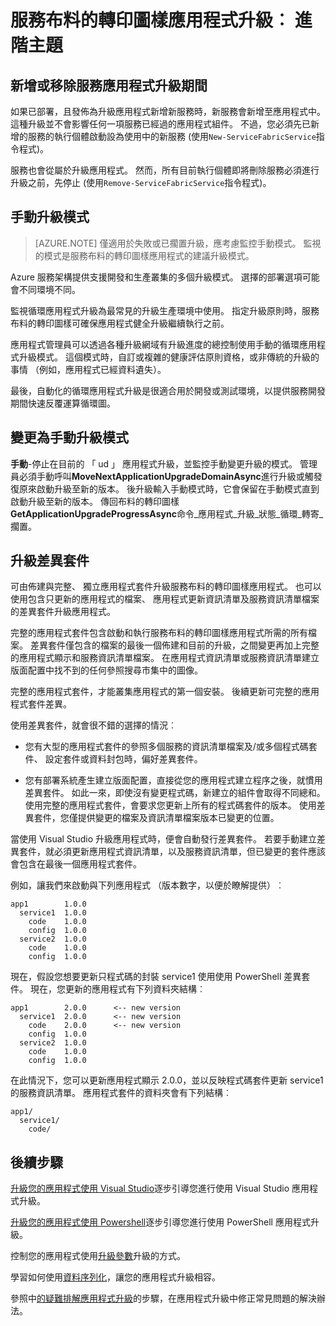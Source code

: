 <properties
   pageTitle="應用程式升級︰ 進階主題 |Microsoft Azure"
   description="本文說明一些有關升級的服務布料的轉印圖樣應用程式的進階的主題。"
   services="service-fabric"
   documentationCenter=".net"
   authors="mani-ramaswamy"
   manager="timlt"
   editor=""/>

<tags
   ms.service="service-fabric"
   ms.devlang="dotnet"
   ms.topic="article"
   ms.tgt_pltfrm="NA"
   ms.workload="NA"
   ms.date="09/14/2016"
   ms.author="subramar"/>

# <a name="service-fabric-application-upgrade-advanced-topics"></a>服務布料的轉印圖樣應用程式升級︰ 進階主題

## <a name="adding-or-removing-services-during-an-application-upgrade"></a>新增或移除服務應用程式升級期間

如果已部署，且發佈為升級應用程式新增新服務時，新服務會新增至應用程式中。  這種升級並不會影響任何一項服務已經過的應用程式組件。 不過，您必須先已新增的服務的執行個體啟動設為使用中的新服務 (使用`New-ServiceFabricService`指令程式)。

服務也會從屬於升級應用程式。 然而，所有目前執行個體即將刪除服務必須進行升級之前，先停止 (使用`Remove-ServiceFabricService`指令程式)。 

## <a name="manual-upgrade-mode"></a>手動升級模式

> [AZURE.NOTE]  僅適用於失敗或已擱置升級，應考慮監控手動模式。 監視的模式是服務布料的轉印圖樣應用程式的建議升級模式。

Azure 服務架構提供支援開發和生產叢集的多個升級模式。 選擇的部署選項可能會不同環境不同。

監視循環應用程式升級為最常見的升級生產環境中使用。 指定升級原則時，服務布料的轉印圖樣可確保應用程式健全升級繼續執行之前。

 應用程式管理員可以透過各種升級網域有升級進度的總控制使用手動的循環應用程式升級模式。 這個模式時，自訂或複雜的健康評估原則資格，或非傳統的升級的事情 （例如，應用程式已經資料遺失）。

最後，自動化的循環應用程式升級是很適合用於開發或測試環境，以提供服務開發期間快速反覆運算循環圖。

## <a name="change-to-manual-upgrade-mode"></a>變更為手動升級模式
**手動**-停止在目前的 「 ud 」 應用程式升級，並監控手動變更升級的模式。 管理員必須手動呼叫**MoveNextApplicationUpgradeDomainAsync**進行升級或觸發復原來啟動升級至新的版本。 後升級輸入手動模式時，它會保留在手動模式直到啟動升級至新的版本。 傳回布料的轉印圖樣**GetApplicationUpgradeProgressAsync**命令\_應用程式\_升級\_狀態\_循環\_轉寄\_擱置。

## <a name="upgrade-with-a-diff-package"></a>升級差異套件

可由佈建與完整、 獨立應用程式套件升級服務布料的轉印圖樣應用程式。 也可以使用包含只更新的應用程式的檔案、 應用程式更新資訊清單及服務資訊清單檔案的差異套件升級應用程式。

完整的應用程式套件包含啟動和執行服務布料的轉印圖樣應用程式所需的所有檔案。 差異套件僅包含的檔案的最後一個佈建和目前的升級，之間變更再加上完整的應用程式顯示和服務資訊清單檔案。 在應用程式資訊清單或服務資訊清單建立版面配置中找不到的任何參照搜尋市集中的圖像。

完整的應用程式套件，才能叢集應用程式的第一個安裝。 後續更新可完整的應用程式套件差異。

使用差異套件，就會很不錯的選擇的情況︰

* 您有大型的應用程式套件的參照多個服務的資訊清單檔案及/或多個程式碼套件、 設定套件或資料封包時，偏好差異套件。

* 您有部署系統產生建立版面配置，直接從您的應用程式建立程序之後，就慣用差異套件。 如此一來，即使沒有變更程式碼，新建立的組件會取得不同總和。 使用完整的應用程式套件，會要求您更新上所有的程式碼套件的版本。 使用差異套件，您僅提供變更的檔案及資訊清單檔案版本已變更的位置。

當使用 Visual Studio 升級應用程式時，便會自動發行差異套件。 若要手動建立差異套件，就必須更新應用程式資訊清單，以及服務資訊清單，但已變更的套件應該會包含在最後一個應用程式套件。 

例如，讓我們來啟動與下列應用程式 （版本數字，以便於瞭解提供）︰

```text
app1        1.0.0
  service1  1.0.0
    code    1.0.0
    config  1.0.0
  service2  1.0.0
    code    1.0.0
    config  1.0.0
```

現在，假設您想要更新只程式碼的封裝 service1 使用使用 PowerShell 差異套件。 現在，您更新的應用程式有下列資料夾結構︰

```text
app1        2.0.0      <-- new version
  service1  2.0.0      <-- new version
    code    2.0.0      <-- new version
    config  1.0.0
  service2  1.0.0
    code    1.0.0
    config  1.0.0
```

在此情況下，您可以更新應用程式顯示 2.0.0，並以反映程式碼套件更新 service1 的服務資訊清單。 應用程式套件的資料夾會有下列結構︰

```text
app1/
  service1/
    code/
```

## <a name="next-steps"></a>後續步驟

[升級您的應用程式使用 Visual Studio](service-fabric-application-upgrade-tutorial.md)逐步引導您進行使用 Visual Studio 應用程式升級。

[升級您的應用程式使用 Powershell](service-fabric-application-upgrade-tutorial-powershell.md)逐步引導您進行使用 PowerShell 應用程式升級。

控制您的應用程式使用[升級參數](service-fabric-application-upgrade-parameters.md)升級的方式。

學習如何使用[資料序列化](service-fabric-application-upgrade-data-serialization.md)，讓您的應用程式升級相容。

參照中[的疑難排解應用程式升級](service-fabric-application-upgrade-troubleshooting.md)的步驟，在應用程式升級中修正常見問題的解決辦法。
 
